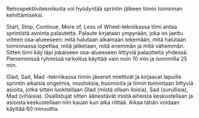 Retrospektiivitekniikoita voi hyödyntää sprintin jälkeen tiimin toiminnan kehittämiseksi.

Start, Stop, Continue, More of, Less of Wheel-tekniikassa tiimi antaa sprintistä avointa palautetta. Palaute kirjataan ympyrään, joka on jaettu viiteen osa-alueeseen: mitä halutaan alkamaan tekemään, mitä halutaan toiminnassa lopettaa, mitä jatketaan, mitä enemmän ja mitä vähemmän. Sitten tiimi käy läpi jokaiseen osa-alueeseen liittyviä palautteita yhdessä. Pienemmissä ryhmissä tarkoitus käyttää vain noin 10 min ja isommilla 25 min.

Glad, Sad, Mad -tekniikassa tiimin jäsenet miettivät ja kirjaavat lapuille sprintin aikaisia ongelmia, muutoksia, huomioita ja tiimin toimintaan liittyviä asioita, jotka sitten luokitellaan Glad (mistä ollaan iloisia), Sad (surullisia), Mad (vihaisia). Osallistujat sitten äänestävät mistä aiheista keskustellaan ja asioista keskustellaan niin kauan kun aika riittää. Aikaa tähän voidaan käyttää 60 minuuttia.
